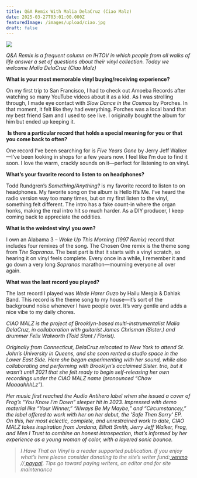 ```yaml
---
title: Q&A Remix With Malia DelaCruz (Ciao Malz)
date: 2025-03-27T03:01:00.000Z
featuredImage: /images/upload/ciao.jpg
draft: false
---
```

![](/images/upload/ciao.jpg)

*Q&A Remix is a frequent column on IHTOV in which people from all walks of life answer a set of questions about their vinyl collection. Today we welcome Malia DelaCruz (Ciao Malz)*

**What is your most memorable vinyl buying/receiving experience?**

On my first trip to San Francisco, I had to check out Amoeba Records after watching so many YouTube videos about it as a kid. As I was strolling through, I made eye contact with *Slow Dance in the Cosmos* by Porches. In that moment, it felt like they had everything. Porches was a local band that my best friend Sam and I used to see live. I originally bought the album for him but ended up keeping it.

 **Is there a particular record that holds a special meaning for you or that you come back to often?**

One record I’ve been searching for is *Five Years Gone* by Jerry Jeff Walker—I’ve been looking in shops for a few years now. I feel like I’m due to find it soon. I love the warm, crackly sounds on it—perfect for listening to on vinyl.

**What’s your favorite record to listen to on headphones?**

Todd Rundgren’s *Something/Anything?* is my favorite record to listen to on headphones. My favorite song on the album is Hello It’s Me. I’ve heard the radio version way too many times, but on my first listen to the vinyl, something felt different. The intro has a fake count-in where the organ honks, making the real intro hit so much harder. As a DIY producer, I keep coming back to appreciate the oddities.

**What is the weirdest vinyl you own?**

I own an Alabama 3 – *Woke Up This Morning (1997 Remix)* record that includes four remixes of the song. The Chosen One remix is the theme song from T*he Sopranos*. The best part is that it starts with a vinyl scratch, so hearing it on vinyl feels complete. Every once in a while, I remember it and go down a very long *Sopranos* marathon—mourning everyone all over again.

**What was the last record you played?**

The last record I played was *Wede Harer Guzo* by Hailu Mergia & Dahlak Band. This record is the theme song to my house—it’s sort of the background noise whenever I have people over. It’s very gentle and adds a nice vibe to my daily chores.

*CIAO MALZ is the project of Brooklyn-based multi-instrumentalist Malia DelaCruz, in collaboration with guitarist James Chrisman (Sister.) and drummer Felix Walworth (Told Slant / Florist).*

*Originally from Connecticut, DelaCruz relocated to New York to attend St. John’s University in Queens, and she soon rented a studio space in the Lower East Side. Here she began experimenting with her sound, while also collaborating and performing with Brooklyn’s acclaimed Sister. trio, but it wasn’t until 2021 that she felt ready to begin self-releasing her own recordings under the CIAO MALZ name (pronounced “Chow MaaaahhhLz”).*

*Her music first reached the Audio Antihero label when she issued a cover of Frog’s “You Know I’m Down” sleeper hit in 2023. Impressed with demo material like “Your Winner,” “Always Be My Maybe,” and “Circumstancey,” the label offered to work with her on her debut, the 'Safe Then Sorry' EP. On this, her most eclectic, complete, and unrestrained work to date, CIAO MALZ takes inspiration from Jordana, Elliott Smith, Jerry Jeff Walker, Frog, and Men I Trust to combine an honest introspection, that’s informed by her experience as a young woman of color, with a layered sonic bounce.*

[](https://ciaomalz.bandcamp.com/album/safe-then-sorry)[](https://bit.ly/CIAOMALZEPK)[](https://bit.ly/CIAOMALZPR)[](https://linktr.ee/Ciaomalz)

> [](https://linktr.ee/Ciaomalz)*I Have That on Vinyl is a reader supported publication. If you enjoy what’s here please consider donating to the site’s writer fund:[ venmo](https://account.venmo.com/u/Michele-Catalano2659) //[ paypal](https://www.paypal.com/paypalme/goingitaloneny?country.x=US&locale.x=en_US)*. *Tips go toward paying writers, an editor and for site maintenance*
